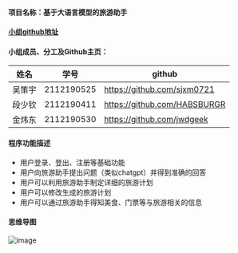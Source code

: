 #### 项目名称：基于大语言模型的旅游助手
#### [小组github地址](https://github.com/I-can-t-say-for-sure)
#### 小组成员、分工及Github主页：
| 姓名     | 学号     | github     |
| -------- | -------- | -------- |
| 吴策宇 | 2112190525 | https://github.com/sjxm0721 |
| 段少钦 | 2112190411 | https://github.com/HABSBURGR |
| 金炜东 | 2112190530 | https://github.com/jwdgeek |
#### 程序功能描述
* 用户登录、登出、注册等基础功能
* 用户向旅游助手提出问题（类似chatgpt）并得到准确的回答
* 用户可以利用旅游助手制定详细的旅游计划
* 用户可以修改生成的旅游计划
* 用户可以通过旅游助手得知美食、门票等与旅游相关的信息
#### 思维导图
![image](https://github.com/I-can-t-say-for-sure/.github/assets/118337163/81b2b0aa-fe9d-4853-a338-e6e1e0b22e18)
